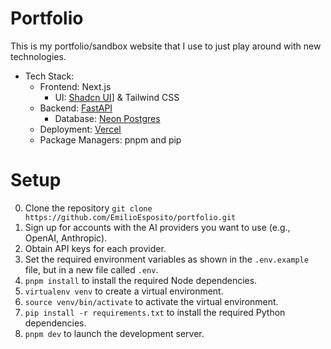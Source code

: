 # Portfolio

This is my portfolio/sandbox website that I use to just play around with new technologies. 

* Tech Stack:
    * Frontend: Next.js
        * UI: [Shadcn UI](https://ui.shadcn.com/docs)] & Tailwind CSS
    * Backend: [FastAPI](https://fastapi.tiangolo.com/)
        * Database: [Neon Postgres](https://neon.tech/)
    * Deployment: [Vercel](https://vercel.com/)
    * Package Managers: pnpm and pip

# Setup

0. Clone the repository `git clone https://github.com/EmilioEsposito/portfolio.git`
1. Sign up for accounts with the AI providers you want to use (e.g., OpenAI, Anthropic).
2. Obtain API keys for each provider.
3. Set the required environment variables as shown in the `.env.example` file, but in a new file called `.env`.
4. `pnpm install` to install the required Node dependencies.
5. `virtualenv venv` to create a virtual environment.
6. `source venv/bin/activate` to activate the virtual environment.
7. `pip install -r requirements.txt` to install the required Python dependencies.
8. `pnpm dev` to launch the development server.



